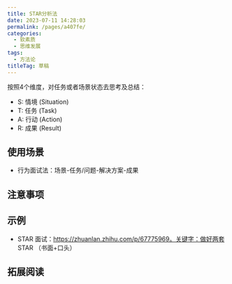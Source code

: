 ```yaml
---
title: STAR分析法
date: 2023-07-11 14:28:03
permalink: /pages/a407fe/
categories: 
  - 软素质
  - 思维发展
tags: 
  - 方法论
titleTag: 草稿
---
```


按照4个维度，对任务或者场景状态去思考及总结：
- S: 情境 (Situation)
- T: 任务 (Task)
- A: 行动 (Action)
- R: 成果 (Result)

## 使用场景

- 行为面试法：场景-任务/问题-解决方案-成果

## 注意事项

## 示例

- STAR 面试：https://zhuanlan.zhihu.com/p/67775969。关键字：做好两套 STAR （书面+口头） 

## 拓展阅读